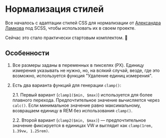 # Нормализация стилей
Все началось с адаптации стилей CSS для нормализации от [Александра Ламкова](https://github.com/aleksanderlamkov) под SCSS, чтобы использовать их в своем проекте.

Сейчас это стало практически стартовым комплектом. 🙂

## Особенности
1. Все размеры заданы в переменных в пикселях (PX). Единицу измерения указывать не нужно, но, на всякий случай, везде, где это возможно, используется функция "Удаление единиц измерения".
2. Есть два варианта функций для генерации `clamp()`:

   2.1. Первый вариант (`clamp1($min, $max)`) используется для более плавного перехода. Предпочтительное значение вычисляется через `calc()`. Если минимальное значение равно максимальному, возвращаем единицу в REM без использования `clamp()`.

   2.2. Второй вариант (`clamp2($min, $max)`) — предпочтительное значение фиксируется в единицах VW и выглядит как `clamp(1rem, 1.39vw, 1.25rem)`.
